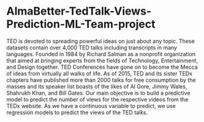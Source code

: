 # AlmaBetter-TedTalk-Views-Prediction-ML-Team-project
TED is devoted to spreading powerful ideas on just about any topic. These datasets contain over 4,000 TED talks including transcripts in many languages.  Founded in 1984 by Richard Salman as a nonprofit organization that aimed at bringing experts from the fields of Technology, Entertainment, and Design together.  TED Conferences have gone on to become the Mecca of ideas from virtually all walks of life. As of 2015, TED and its sister TEDx chapters have published more than 2000 talks for free consumption by the masses and its speaker list boasts of the likes of Al Gore, Jimmy Wales, Shahrukh Khan, and Bill Gates.  Our main objective is to build a predictive model to predict the number of views for the respective videos from the TEDx website. As we have a continuous variable to predict, we use regression models to predict the views of the TED talks.
